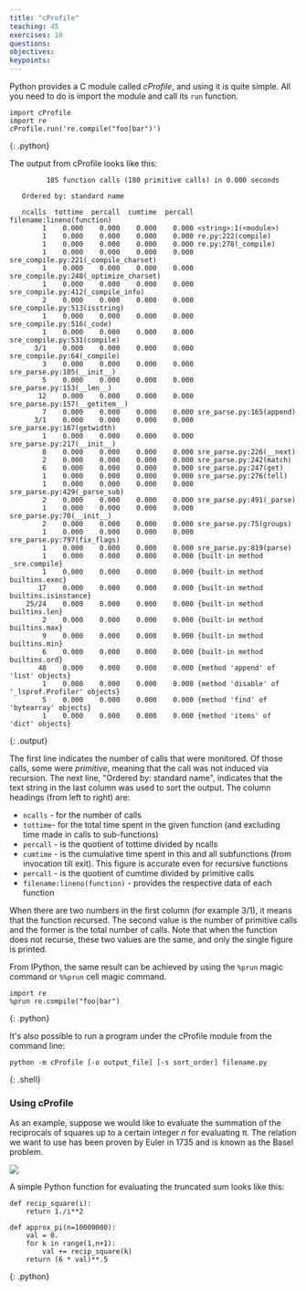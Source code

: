 ```yaml
---
title: "cProfile"
teaching: 45
exercises: 10
questions:
objectives:
keypoints:
---
```

Python provides a C module called *cProfile*, and using it is quite simple. All you need to do is import the module and call its `run` function.

~~~
import cProfile
import re
cProfile.run('re.compile("foo|bar")')
~~~
{: .python}

The output from cProfile looks like this:

~~~
         185 function calls (180 primitive calls) in 0.000 seconds

   Ordered by: standard name

   ncalls  tottime  percall  cumtime  percall filename:lineno(function)
        1    0.000    0.000    0.000    0.000 <string>:1(<module>)
        1    0.000    0.000    0.000    0.000 re.py:222(compile)
        1    0.000    0.000    0.000    0.000 re.py:278(_compile)
        1    0.000    0.000    0.000    0.000 sre_compile.py:221(_compile_charset)
        1    0.000    0.000    0.000    0.000 sre_compile.py:248(_optimize_charset)
        1    0.000    0.000    0.000    0.000 sre_compile.py:412(_compile_info)
        2    0.000    0.000    0.000    0.000 sre_compile.py:513(isstring)
        1    0.000    0.000    0.000    0.000 sre_compile.py:516(_code)
        1    0.000    0.000    0.000    0.000 sre_compile.py:531(compile)
      3/1    0.000    0.000    0.000    0.000 sre_compile.py:64(_compile)
        3    0.000    0.000    0.000    0.000 sre_parse.py:105(__init__)
        5    0.000    0.000    0.000    0.000 sre_parse.py:153(__len__)
       12    0.000    0.000    0.000    0.000 sre_parse.py:157(__getitem__)
        7    0.000    0.000    0.000    0.000 sre_parse.py:165(append)
      3/1    0.000    0.000    0.000    0.000 sre_parse.py:167(getwidth)
        1    0.000    0.000    0.000    0.000 sre_parse.py:217(__init__)
        8    0.000    0.000    0.000    0.000 sre_parse.py:226(__next)
        2    0.000    0.000    0.000    0.000 sre_parse.py:242(match)
        6    0.000    0.000    0.000    0.000 sre_parse.py:247(get)
        1    0.000    0.000    0.000    0.000 sre_parse.py:276(tell)
        1    0.000    0.000    0.000    0.000 sre_parse.py:429(_parse_sub)
        2    0.000    0.000    0.000    0.000 sre_parse.py:491(_parse)
        1    0.000    0.000    0.000    0.000 sre_parse.py:70(__init__)
        2    0.000    0.000    0.000    0.000 sre_parse.py:75(groups)
        1    0.000    0.000    0.000    0.000 sre_parse.py:797(fix_flags)
        1    0.000    0.000    0.000    0.000 sre_parse.py:819(parse)
        1    0.000    0.000    0.000    0.000 {built-in method _sre.compile}
        1    0.000    0.000    0.000    0.000 {built-in method builtins.exec}
       17    0.000    0.000    0.000    0.000 {built-in method builtins.isinstance}
    25/24    0.000    0.000    0.000    0.000 {built-in method builtins.len}
        2    0.000    0.000    0.000    0.000 {built-in method builtins.max}
        9    0.000    0.000    0.000    0.000 {built-in method builtins.min}
        6    0.000    0.000    0.000    0.000 {built-in method builtins.ord}
       48    0.000    0.000    0.000    0.000 {method 'append' of 'list' objects}
        1    0.000    0.000    0.000    0.000 {method 'disable' of '_lsprof.Profiler' objects}
        5    0.000    0.000    0.000    0.000 {method 'find' of 'bytearray' objects}
        1    0.000    0.000    0.000    0.000 {method 'items' of 'dict' objects}
~~~
{: .output}

The first line indicates the number of calls that were monitored. Of those calls, some were *primitive*, meaning that the call was not 
induced via recursion. The next line, "Ordered by: standard name", indicates that the text string in the last column was used to sort the 
output. The column headings (from left to right) are:

* `ncalls` - for the number of calls
* `tottime`- for the total time spent in the given function (and excluding time made in calls to sub-functions)
* `percall` - is the quotient of tottime divided by ncalls
* `cumtime` - is the cumulative time spent in this and all subfunctions (from invocation till exit). This figure is accurate even for recursive functions
* `percall` - is the quotient of cumtime divided by primitive calls
* `filename:lineno(function)` - provides the respective data of each function

When there are two numbers in the first column (for example 3/1), it means that the function recursed. The second value is the number of 
primitive calls and the former is the total number of calls. Note that when the function does not recurse, these two values are the same, 
and only the single figure is printed.

From IPython, the same result can be achieved by using the `%prun` magic command or `%%prun` cell magic command.

~~~
import re
%prun re.compile("foo|bar")
~~~
{: .python}

It's also possible to run a program under the cProfile module from the command line:

~~~
python -m cProfile [-o output_file] [-s sort_order] filename.py
~~~
{: .shell}

### Using cProfile

As an example, suppose we would like to evaluate the summation of the reciprocals of squares up to a certain integer *n*
for evaluating π. The relation we want to use has been proven by Euler in 1735 and is known as the Basel problem.
 
<img src="{{ site.github.url }}/fig/02-cprofile-basel.png"/>

A simple Python function for evaluating the truncated sum looks like this:

~~~
def recip_square(i):
    return 1./i**2

def approx_pi(n=10000000):
    val = 0.
    for k in range(1,n+1):
        val += recip_square(k)
    return (6 * val)**.5
~~~
{: .python}

